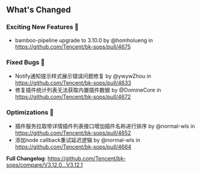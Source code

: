 <!-- Release notes generated using configuration in .github/release.yml at master -->

## What's Changed

### Exciting New Features 🎉
* bamboo-pipeline upgrade to 3.10.0 by @homholueng in https://github.com/Tencent/bk-sops/pull/4675

### Fixed Bugs 👾
* Notify通知提示样式展示错误问题修复 by @ywywZhou in https://github.com/Tencent/bk-sops/pull/4633
* 修复插件统计列表无法获取内置插件数据 by @DomineCore in https://github.com/Tencent/bk-sops/pull/4672

### Optimizations 🦾
* 插件服务拉取带详情插件列表接口增加插件名称进行排序 by @normal-wls in https://github.com/Tencent/bk-sops/pull/4652
* 添加node callback重试延迟逻辑 by @normal-wls in https://github.com/Tencent/bk-sops/pull/4664


**Full Changelog**: https://github.com/Tencent/bk-sops/compare/V3.12.0...V3.12.1